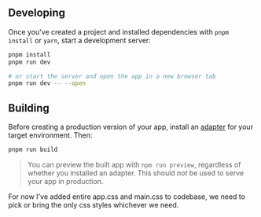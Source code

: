 ## Developing

Once you've created a project and installed dependencies with `pnpm install` or `yarn`, start a development server:

```bash
pnpm install
pnpm run dev

# or start the server and open the app in a new browser tab
pnpm run dev -- --open
```

## Building

Before creating a production version of your app, install an [adapter](https://kit.svelte.dev/docs#adapters) for your target environment. Then:

```bash
pnpm run build
```

> You can preview the built app with `npm run preview`, regardless of whether you installed an adapter. This should _not_ be used to serve your app in production.


For now I've added entire app.css and main.css to codebase, we need to pick or bring the only css styles whichever we need.
